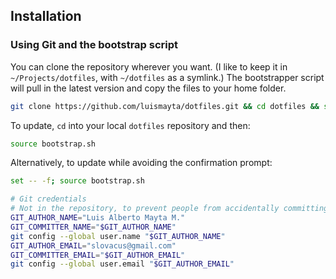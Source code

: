 
## Installation

### Using Git and the bootstrap script

You can clone the repository wherever you want. (I like to keep it in `~/Projects/dotfiles`, with `~/dotfiles` as a symlink.) The bootstrapper script will pull in the latest version and copy the files to your home folder.

```bash
git clone https://github.com/luismayta/dotfiles.git && cd dotfiles && source bootstrap.sh
```

To update, `cd` into your local `dotfiles` repository and then:

```bash
source bootstrap.sh
```

Alternatively, to update while avoiding the confirmation prompt:

```bash
set -- -f; source bootstrap.sh
```

```bash
# Git credentials
# Not in the repository, to prevent people from accidentally committing under my name
GIT_AUTHOR_NAME="Luis Alberto Mayta M."
GIT_COMMITTER_NAME="$GIT_AUTHOR_NAME"
git config --global user.name "$GIT_AUTHOR_NAME"
GIT_AUTHOR_EMAIL="slovacus@gmail.com"
GIT_COMMITTER_EMAIL="$GIT_AUTHOR_EMAIL"
git config --global user.email "$GIT_AUTHOR_EMAIL"
```
